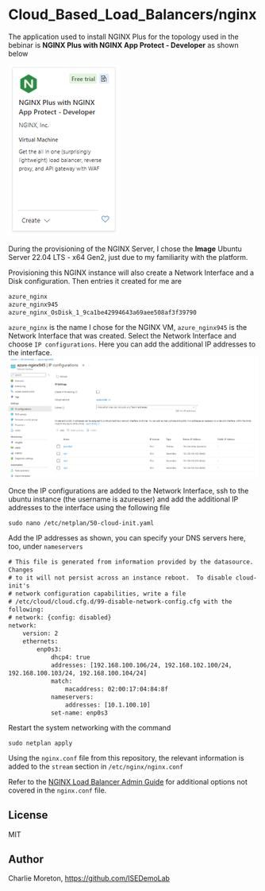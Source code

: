 # Cloud_Based_Load_Balancers/nginx

The application used to install NGINX Plus for the topology used in the bebinar is **NGINX Plus with NGINX App Protect - Developer** as shown below

![Azure_NGINX](https://github.com/ISEDemoLab/Cloud_Based_Load_Balancers/blob/main/images/azure_nginx.png)

During the provisioning of the NGINX Server, I chose the **Image** Ubuntu Server 22.04 LTS - x64 Gen2, just due to my familiarity with the platform.

Provisioning this NGINX instance will also create a Network Interface and a Disk configuration.  Then entries it created for me are
```
azure_nginx
azure_nginx945
azure_nginx_OsDisk_1_9ca1be42994643a69aee508af3f39790
```

`azure_nginx` is the name I chose for the NGINX VM, `azure_nginx945` is the Network Interface that was created.  Select the Network Interface and choose `IP configurations`. Here you can add the additional IP addresses to the interface.
![Azure_NGINX_vnic](https://github.com/ISEDemoLab/Cloud_Based_Load_Balancers/blob/main/images/azure_nginx_vnic.png)

Once the IP configurations are added to the Network Interface, ssh to the ubuntu instance (the username is azureuser) and add the additional IP addresses to the interface using the following file
```
sudo nano /etc/netplan/50-cloud-init.yaml
```

Add the IP addresses as shown, you can specify your DNS servers here, too, under `nameservers`
```
# This file is generated from information provided by the datasource.  Changes
# to it will not persist across an instance reboot.  To disable cloud-init's
# network configuration capabilities, write a file
# /etc/cloud/cloud.cfg.d/99-disable-network-config.cfg with the following:
# network: {config: disabled}
network:
    version: 2
    ethernets:
        enp0s3:
            dhcp4: true
            addresses: [192.168.100.106/24, 192.168.102.100/24, 192.168.100.103/24, 192.168.100.104/24]
            match:
                macaddress: 02:00:17:04:84:8f
            nameservers:
                addresses: [10.1.100.10]
            set-name: enp0s3
```

Restart the system networking with the command
```
sudo netplan apply
```

Using the `nginx.conf` file from this repository, the relevant information is added to the `stream` section in `/etc/nginx/nginx.conf` 

Refer to the [NGINX Load Balancer Admin Guide](https://docs.nginx.com/nginx/admin-guide/load-balancer/) for additional options not covered in the `nginx.conf` file.

## License

MIT

## Author

Charlie Moreton, <https://github.com/ISEDemoLab>